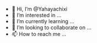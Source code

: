 - 👋 Hi, I’m @Yahayachixi
- 👀 I’m interested in ...
- 🌱 I’m currently learning ...
- 💞️ I’m looking to collaborate on ...
- 📫 How to reach me ...

<!---
Yahayachixi/Yahayachixi is a ✨ special ✨ repository because its `README.md` (this file) appears on your GitHub profile.
You can click the Preview link to take a look at your changes.
--->
